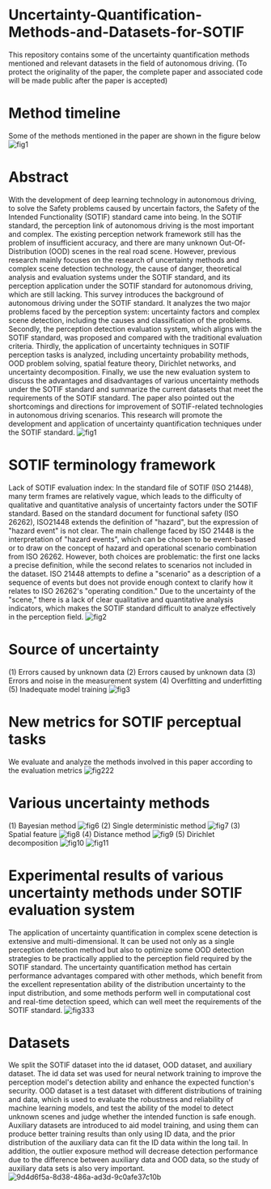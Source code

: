 # Uncertainty-Quantification-Methods-and-Datasets-for-SOTIF
This repository contains some of the uncertainty quantification methods mentioned and relevant datasets in the field of autonomous driving. (To protect the originality of the paper, the complete paper and associated code will be made public after the paper is accepted)
# Method timeline
Some of the methods mentioned in the paper are shown in the figure below
![fig1](https://github.com/user-attachments/assets/eca1c88d-3149-4cff-bede-fa34ac0914ff)
# Abstract
With the development of deep learning technology in autonomous driving, to solve the Safety problems caused by uncertain factors, the Safety of the Intended Functionality (SOTIF) standard came into being. In the SOTIF standard, the perception link of autonomous driving is the most important and complex. The existing perception network framework still has the problem of insufficient accuracy, and there are many unknown Out-Of-Distribution (OOD) scenes in the real road scene. However, previous research mainly focuses on the research of uncertainty methods and complex scene detection technology, the cause of danger, theoretical analysis and evaluation systems under the SOTIF standard, and its perception application under the SOTIF standard for autonomous driving, which are still lacking. This survey introduces the background of autonomous driving under the SOTIF standard. It analyzes the two major problems faced by the perception system: uncertainty factors and complex scene detection, including the causes and classification of the problems. Secondly, the perception detection evaluation system, which aligns with the SOTIF standard, was proposed and compared with the traditional evaluation criteria. Thirdly, the application of uncertainty techniques in SOTIF perception tasks is analyzed, including uncertainty probability methods, OOD problem solving, spatial feature theory, Dirichlet networks, and uncertainty decomposition. Finally, we use the new evaluation system to discuss the advantages and disadvantages of various uncertainty methods under the SOTIF standard and summarize the current datasets that meet the requirements of the SOTIF standard. The paper also pointed out the shortcomings and directions for improvement of SOTIF-related technologies in autonomous driving scenarios. This research will promote the development and application of uncertainty quantification techniques under the SOTIF standard.
![fig1](https://github.com/user-attachments/assets/9219c69c-73a1-4bf2-9e53-3141b75f3127)
# SOTIF terminology framework
Lack of SOTIF evaluation index: In the standard file of SOTIF (ISO 21448), many term frames are relatively vague, which leads to the difficulty of qualitative and quantitative analysis of uncertainty factors under the SOTIF standard. Based on the standard document for functional safety (ISO 26262), ISO21448 extends the definition of "hazard", but the expression of "hazard event" is not clear. The main challenge faced by ISO 21448 is the interpretation of "hazard events", which can be chosen to be event-based or to draw on the concept of hazard and operational scenario combination from ISO 26262. However, both choices are problematic: the first one lacks a precise definition, while the second relates to scenarios not included in the dataset. ISO 21448 attempts to define a "scenario" as a description of a sequence of events but does not provide enough context to clarify how it relates to ISO 26262's "operating condition." Due to the uncertainty of the "scene," there is a lack of clear qualitative and quantitative analysis indicators, which makes the SOTIF standard difficult to analyze effectively in the perception field.
![fig2](https://github.com/user-attachments/assets/65fdd7b8-af07-4b05-928a-b58ff1409afe)
# Source of uncertainty
(1)	Errors caused by unknown data
(2) Errors caused by unknown data
(3) Errors and noise in the measurement system
(4) Overfitting and underfitting
(5) Inadequate model training
![fig3](https://github.com/user-attachments/assets/8eca9ba6-3bad-4a54-9859-4e12cb6d7390)
# New metrics for SOTIF perceptual tasks
We evaluate and analyze the methods involved in this paper according to the evaluation metrics
![fig222](https://github.com/user-attachments/assets/50fb86a8-a08b-4108-83d1-b10c13d4c4c0)
# Various uncertainty methods
(1)	Bayesian method
![fig6](https://github.com/user-attachments/assets/20d671df-b170-4fa0-88ce-af8f42fca67a)
(2) Single deterministic method
![fig7](https://github.com/user-attachments/assets/8a445641-1b10-43a4-a162-3fc2ea3cade6)
(3) Spatial feature
![fig8](https://github.com/user-attachments/assets/042f3784-fdd6-43c2-beea-5a00cd673474)
(4) Distance method
![fig9](https://github.com/user-attachments/assets/a5488f37-a9e6-48a0-84c8-af3d4828b729)
(5) Dirichlet decomposition
![fig10](https://github.com/user-attachments/assets/6eb9a8e8-80c0-4540-95e8-0440adec3996)
![fig11](https://github.com/user-attachments/assets/cfc3a912-05f5-4a71-a89b-d725e886b581)
# Experimental results of various uncertainty methods under SOTIF evaluation system
The application of uncertainty quantification in complex scene detection is extensive and multi-dimensional. It can be used not only as a single perception detection method but also to optimize some OOD detection strategies to be practically applied to the perception field required by the SOTIF standard. The uncertainty quantification method has certain performance advantages compared with other methods, which benefit from the excellent representation ability of the distribution uncertainty to the input distribution, and some methods perform well in computational cost and real-time detection speed, which can well meet the requirements of the SOTIF standard. 
![fig333](https://github.com/user-attachments/assets/5aebae60-5006-4ebc-9a08-624a9192df01)
# Datasets
We split the SOTIF dataset into the id dataset, OOD dataset, and auxiliary dataset. The id data set was used for neural network training to improve the perception model's detection ability and enhance the expected function's security. OOD dataset is a test dataset with different distributions of training and data, which is used to evaluate the robustness and reliability of machine learning models, and test the ability of the model to detect unknown scenes and judge whether the intended function is safe enough. Auxiliary datasets are introduced to aid model training, and using them can produce better training results than only using ID data, and the prior distribution of the auxiliary data can fit the ID data within the long tail. In addition, the outlier exposure method will decrease detection performance due to the difference between auxiliary data and OOD data, so the study of auxiliary data sets is also very important.
![9d4d6f5a-8d38-486a-ad3d-9c0afe37c10b](https://github.com/user-attachments/assets/c01fbb83-59d9-45fe-b26c-6286e7c3667c)
